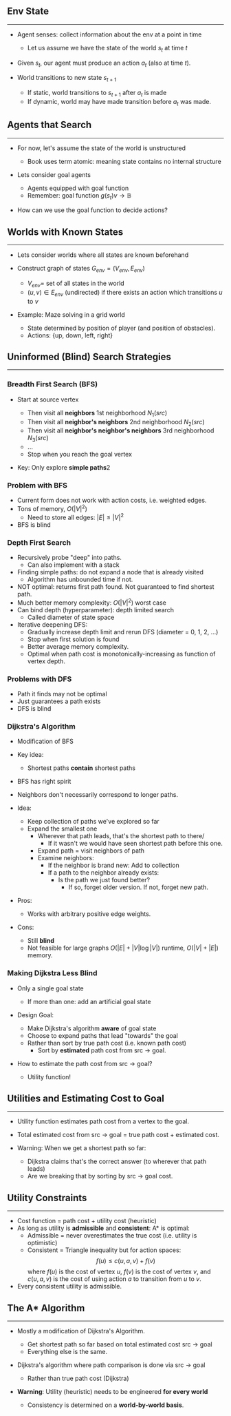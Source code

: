 ## Env State
---
- Agent senses: collect information about the env at a point in time
	- Let us assume we have the state of the world $s_t$ at time $t$

- Given $s_t$, our agent must produce an action $a_t$ (also at time $t$).
- World transitions to new state $s_{t + 1}$
	- If static, world transitions to $s_{t + 1}$ after $a_{t}$ is made
	- If dynamic, world may have made transition before $a_t$ was made.

## Agents that Search
---
- For now, let's assume the state of the world is unstructured
	- Book uses term atomic: meaning state contains no internal structure

- Lets consider goal agents
	- Agents equipped with goal function
	- Remember: goal function $g(s_t)v \to \mathbb{B}$

- How can we use the goal function to decide actions?

## Worlds with Known States
---
- Lets consider worlds where all states are known beforehand
- Construct graph of states $G_{env} = (V_{env}, E_{env})$
	- $V_{env} =$ set of all states in the world
	- $(u, v) \in E_{env}$ (undirected) if there exists an action which transitions $u$ to $v$

- Example: Maze solving in a grid world
	- State determined by position of player (and position of obstacles).
	- Actions: {up, down, left, right}

## Uninformed (Blind) Search Strategies
---
### Breadth First Search (BFS)
- Start at source vertex
	- Then visit all **neighbors**                                                     1st neighborhood $N_1 (src)$ 
	- Then visit all **neighbor's neighbors**                            2nd neighborhood $N_2 (src)$ 
	- Then visit all **neighbor's neighbor's neighbors**   3rd neighborhood $N_3 (src)$ 
	- ...
	- Stop when you reach the goal vertex

- Key: Only explore **simple paths**2

### Problem with BFS
- Current form does not work with action costs, i.e. weighted edges.
- Tons of memory, $O(|V|^2)$
	- Need to store all edges: $|E| \leq |V|^2$
- BFS is blind

### Depth First Search
- Recursively probe "deep" into paths.
	- Can also implement with a stack
- Finding simple paths: do not expand a node that is already visited
	- Algorithm has unbounded time if not.
- NOT optimal: returns first path found. Not guaranteed to find shortest path.
- Much better memory complexity: $O(|V|^2)$ worst case
- Can bind depth (hyperparameter): depth limited search
	- Called diameter of state space
- Iterative deepening DFS:
	- Gradually increase depth limit and rerun DFS (diameter = 0, 1, 2, ...)
	- Stop when first solution is found
	- Better average memory complexity.
	- Optimal when path cost is monotonically-increasing as function of vertex depth.
### Problems with DFS
- Path it finds may not be optimal
- Just guarantees a path exists
- DFS is blind

### Dijkstra's Algorithm
- Modification of BFS
- Key idea:
	- Shortest paths **contain** shortest paths

- BFS has right spirit
- Neighbors don't necessarily correspond to longer paths.
- Idea:
	- Keep collection of paths we've explored so far
	- Expand the smallest one
		- Wherever that path leads, that's the shortest path to there/
			- If it wasn't we would have seen shortest path before this one.
		- Expand path = visit neighbors of path
		- Examine neighbors:
			- If the neighbor is brand new: Add to collection
			- If a path to the neighbor already exists:
				- Is the path we just found better?
					- If so, forget older version. If not, forget new path.

- Pros:
	- Works with arbitrary positive edge weights.

- Cons:
	- Still **blind**
	- Not feasible for large graphs $O(|E| + |V|\log |V|)$ runtime, $O(|V| + |E|)$ memory.

### Making Dijkstra Less Blind
- Only a single goal state
	- If more than one: add an artificial goal state

- Design Goal:
	- Make Dijkstra's algorithm **aware** of goal state
	- Choose to expand paths that lead "towards" the goal
	- Rather than sort by true path cost (i.e. known path cost)
		- Sort by **estimated** path cost from src -> goal.

- How to estimate the path cost from src -> goal?
	- Utility function!

## Utilities and Estimating Cost to Goal
---
- Utility function estimates path cost from a vertex to the goal.
- Total estimated cost from src -> goal = true path cost + estimated cost.

- Warning: When we get a shortest path so far:
	- Dijkstra claims that's the correct answer (to wherever that path leads)
	- Are we breaking that by sorting by src -> goal cost.

## Utility Constraints
---
- Cost function = path cost + utility cost (heuristic)
- As long as utility is **admissible** and **consistent**: A* is optimal:
	- Admissible = never overestimates the true cost (i.e. utility is optimistic)
	- Consistent = Triangle inequality but for action spaces: $$f(u) \leq c(u,a,v) + f(v)$$ where $f(u)$ is the cost of vertex $u$, $f(v)$ is the cost of vertex $v$, and $c(u, a, v)$ is the cost of using action $a$ to transition from $u$ to $v$.
- Every consistent utility is admissible.

## The A* Algorithm
---
- Mostly a modification of Dijkstra's Algorithm.
	- Get shortest path so far based on total estimated cost src -> goal
	- Everything else is the same.

- Dijkstra's algorithm where path comparison is done via src -> goal
	- Rather than true path cost (Dijkstra)

- **Warning**: Utility (heuristic) needs to be engineered **for every world**
	- Consistency is determined on a **world-by-world basis**.